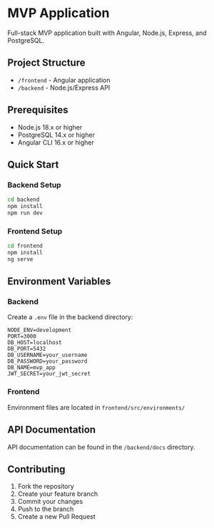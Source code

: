 # MVP Application

Full-stack MVP application built with Angular, Node.js, Express, and PostgreSQL.

## Project Structure

- `/frontend` - Angular application
- `/backend` - Node.js/Express API

## Prerequisites

- Node.js 18.x or higher
- PostgreSQL 14.x or higher
- Angular CLI 16.x or higher

## Quick Start

### Backend Setup
```bash
cd backend
npm install
npm run dev
```

### Frontend Setup
```bash
cd frontend
npm install
ng serve
```

## Environment Variables

### Backend
Create a `.env` file in the backend directory:

```
NODE_ENV=development
PORT=3000
DB_HOST=localhost
DB_PORT=5432
DB_USERNAME=your_username
DB_PASSWORD=your_password
DB_NAME=mvp_app
JWT_SECRET=your_jwt_secret
```

### Frontend
Environment files are located in `frontend/src/environments/`

## API Documentation

API documentation can be found in the `/backend/docs` directory.

## Contributing

1. Fork the repository
2. Create your feature branch
3. Commit your changes
4. Push to the branch
5. Create a new Pull Request
